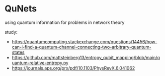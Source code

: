 # QuNets
using quantum information for problems in network theory

study:
* https://quantumcomputing.stackexchange.com/questions/14456/how-can-i-find-a-quantum-channel-connecting-two-arbitrary-quantum-states
* https://github.com/mattsteinberg13/entropy_qubit_mapping/blob/main/quantum-relative-entropy.py
* https://journals.aps.org/prx/pdf/10.1103/PhysRevX.6.041062
